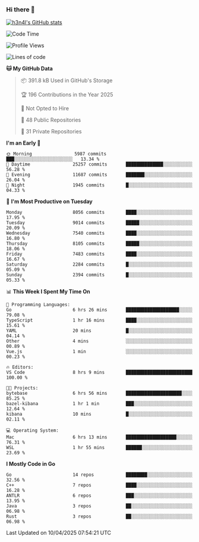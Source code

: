 ### Hi there 👋

[![h3n4l's GitHub stats](https://github-readme-stats.vercel.app/api?username=h3n4l&count_private=true&show_icons=true&theme=radical)](https://github.com/h3n4l/github-readme-stats)

<!--START_SECTION:waka-->
![Code Time](http://img.shields.io/badge/Code%20Time-2%2C137%20hrs%208%20mins-blue)

![Profile Views](http://img.shields.io/badge/Profile%20Views-0-blue)

![Lines of code](https://img.shields.io/badge/From%20Hello%20World%20I%27ve%20Written-15.3%20million%20lines%20of%20code-blue)

**🐱 My GitHub Data** 

> 📦 391.8 kB Used in GitHub's Storage 
 > 
> 🏆 196 Contributions in the Year 2025
 > 
> 🚫 Not Opted to Hire
 > 
> 📜 48 Public Repositories 
 > 
> 🔑 31 Private Repositories 
 > 
**I'm an Early 🐤** 

```text
🌞 Morning                5987 commits        ███░░░░░░░░░░░░░░░░░░░░░░   13.34 % 
🌆 Daytime                25257 commits       ██████████████░░░░░░░░░░░   56.28 % 
🌃 Evening                11687 commits       ███████░░░░░░░░░░░░░░░░░░   26.04 % 
🌙 Night                  1945 commits        █░░░░░░░░░░░░░░░░░░░░░░░░   04.33 % 
```
📅 **I'm Most Productive on Tuesday** 

```text
Monday                   8056 commits        ████░░░░░░░░░░░░░░░░░░░░░   17.95 % 
Tuesday                  9014 commits        █████░░░░░░░░░░░░░░░░░░░░   20.09 % 
Wednesday                7540 commits        ████░░░░░░░░░░░░░░░░░░░░░   16.80 % 
Thursday                 8105 commits        █████░░░░░░░░░░░░░░░░░░░░   18.06 % 
Friday                   7483 commits        ████░░░░░░░░░░░░░░░░░░░░░   16.67 % 
Saturday                 2284 commits        █░░░░░░░░░░░░░░░░░░░░░░░░   05.09 % 
Sunday                   2394 commits        █░░░░░░░░░░░░░░░░░░░░░░░░   05.33 % 
```


📊 **This Week I Spent My Time On** 

```text
💬 Programming Languages: 
Go                       6 hrs 26 mins       ████████████████████░░░░░   79.08 % 
TypeScript               1 hr 16 mins        ████░░░░░░░░░░░░░░░░░░░░░   15.61 % 
YAML                     20 mins             █░░░░░░░░░░░░░░░░░░░░░░░░   04.14 % 
Other                    4 mins              ░░░░░░░░░░░░░░░░░░░░░░░░░   00.89 % 
Vue.js                   1 min               ░░░░░░░░░░░░░░░░░░░░░░░░░   00.23 % 

🔥 Editors: 
VS Code                  8 hrs 9 mins        █████████████████████████   100.00 % 

🐱‍💻 Projects: 
bytebase                 6 hrs 56 mins       █████████████████████░░░░   85.25 % 
bazel-kibana             1 hr 1 min          ███░░░░░░░░░░░░░░░░░░░░░░   12.64 % 
kibana                   10 mins             █░░░░░░░░░░░░░░░░░░░░░░░░   02.11 % 

💻 Operating System: 
Mac                      6 hrs 13 mins       ███████████████████░░░░░░   76.31 % 
WSL                      1 hr 55 mins        ██████░░░░░░░░░░░░░░░░░░░   23.69 % 
```

**I Mostly Code in Go** 

```text
Go                       14 repos            ████████░░░░░░░░░░░░░░░░░   32.56 % 
C++                      7 repos             ████░░░░░░░░░░░░░░░░░░░░░   16.28 % 
ANTLR                    6 repos             ███░░░░░░░░░░░░░░░░░░░░░░   13.95 % 
Java                     3 repos             ██░░░░░░░░░░░░░░░░░░░░░░░   06.98 % 
Rust                     3 repos             ██░░░░░░░░░░░░░░░░░░░░░░░   06.98 % 
```




 Last Updated on 10/04/2025 07:54:21 UTC
<!--END_SECTION:waka-->

